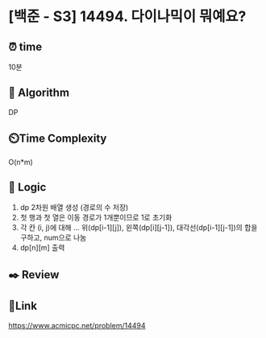 # [백준 - S3] 14494. 다이나믹이 뭐예요?


## ⏰ **time**
10분

## :pushpin: **Algorithm**
DP

## ⏲️**Time Complexity**
O(n*m)

## :round_pushpin: **Logic**
1. dp 2차원 배열 생성 (경로의 수 저장)
2. 첫 행과 첫 열은 이동 경로가 1개뿐이므로 1로 초기화 
3. 각 칸 (i, j)에 대해 ... 위(dp[i-1][j]), 왼쪽(dp[i][j-1]), 대각선(dp[i-1][j-1])의 합을 구하고, num으로 나눔 
4. dp[n][m] 출력


## :black_nib: **Review** 


## 📡**Link**
https://www.acmicpc.net/problem/14494
